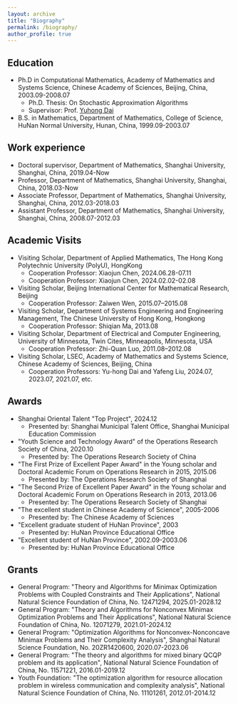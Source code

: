 ```yaml
---
layout: archive
title: "Biography"
permalink: /biography/
author_profile: true
---
```


## Education
* Ph.D in Computational Mathematics, Academy of Mathematics and Systems Science, Chinese Academy of Sciences, Beijing, China, 2003.09-2008.07
  * Ph.D. Thesis: On Stochastic Approximation Algorithms
  * Supervisor: Prof. [Yuhong Dai](https://lsec.cc.ac.cn/~dyh/)
* B.S. in Mathematics, Department of Mathematics, College of Science, HuNan Normal University, Hunan, China, 1999.09-2003.07

## Work experience
* Doctoral supervisor, Department of Mathematics, Shanghai University, Shanghai, China, 2019.04-Now
* Professor, Department of Mathematics, Shanghai University, Shanghai, China, 2018.03-Now
* Associate Professor, Department of Mathematics, Shanghai University, Shanghai, China, 2012.03-2018.03
* Assistant Professor, Department of Mathematics, Shanghai University, Shanghai, China, 2008.07-2012.03 

## Academic Visits
* Visiting Scholar, Department of Applied Mathematics, The Hong Kong Polytechnic University (PolyU), HongKong
  * Cooperation Professor: Xiaojun Chen, 2024.06.28-07.11
  * Cooperation Professor: Xiaojun Chen,  2024.02.02-02.08
* Visiting Scholar, Beijing International Center for Mathematical Research, Beijing
  * Cooperation Professor: Zaiwen Wen, 2015.07–2015.08
* Visiting Scholar, Department of Systems Engineering and Engineering Management, The Chinese University of Hong Kong, Hongkong
  * Cooperation Professor: Shiqian Ma, 2013.08
* Visiting Scholar, Department of Electrical and Computer Engineering, University of Minnesota, Twin Cites, Minneapolis, Minnesota, USA
  * Cooperation Professor: Zhi-Quan Luo, 2011.08–2012.08
* Visiting Scholar, LSEC, Academy of Mathematics and Systems Science, Chinese Academy of Sciences, Beijing, China
  * Cooperation Professors: Yu-hong Dai and Yafeng Liu, 2024.07, 2023.07, 2021.07, etc.

## Awards
* Shanghai Oriental Talent "Top Project", 2024.12
  * Presented by: Shanghai Municipal Talent Office, Shanghai Municipal Education Commission
* "Youth Science and Technology Award" of the Operations Research Society of China, 2020.10
  * Presented by: The Operations Research Society of China
* "The First Prize of Excellent Paper Award" in the Young scholar and Doctoral Academic Forum on Operations Research in 2015, 2015.06
  * Presented by: The Operations Research Society of Shanghai
* "The Second Prize of Excellent Paper Award" in the Young scholar and Doctoral Academic Forum on Operations Research in 2013, 2013.06
  * Presented by: The Operations Research Society of Shanghai
* "The excellent student in Chinese Academy of Science", 2005-2006
  * Presented by: The Chinese Academy of Sciences
* "Excellent graduate student of HuNan Province", 2003
  * Presented by: HuNan Province Educational Office
* "Excellent student of HuNan Province", 2002.09-2003.06
  * Presented by: HuNan Province Educational Office

## Grants
* General Program: "Theory and Algorithms for Minimax Optimization Problems with Coupled Constraints and Their Applications", National Natural Science Foundation of China, No. 12471294, 2025.01-2028.12
* General Program: "Theory and Algorithms for Nonconvex Minimax Optimization Problems and Their Applications", National Natural Science Foundation of China, No. 12071279, 2021.01-2024.12 
* General Program: "Optimization Algorithms for Nonconvex-Nonconcave Minimax Problems and Their Complexity Analysis", Shanghai Natural Science Foundation, No. 20ZR1420600, 2020.07-2023.06
* General Program: "The theory and algorithms for mixed binary QCQP problem and its application", National Natural Science Foundation of China, No. 11571221, 2016.01-2019.12
* Youth Foundation: "The optimization algorithm for resource allocation problem in wireless communication and complexity analysis", National Natural Science Foundation of China, No. 11101261, 2012.01-2014.12


